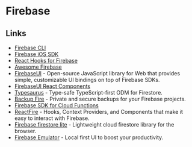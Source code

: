 # Firebase

## Links

* [Firebase CLI](https://github.com/firebase/firebase-tools)
* [Firebase iOS SDK](https://github.com/firebase/firebase-ios-sdk)
* [React Hooks for Firebase](https://github.com/csfrequency/react-firebase-hooks)
* [Awesome Firebase](https://github.com/jthegedus/awesome-firebase)
* [FirebaseUI](https://github.com/firebase/firebaseui-web/) - Open-source JavaScript library for Web that provides simple, customizable UI bindings on top of Firebase SDKs.
* [FirebaseUI React Components](https://github.com/firebase/firebaseui-web-react)
* [Typesaurus](https://github.com/kossnocorp/typesaurus) - Type-safe TypeScript-first ODM for Firestore.
* [Backup Fire](https://backupfire.dev/) - Private and secure backups for your Firebase projects.
* [Firebase SDK for Cloud Functions](https://github.com/firebase/firebase-functions)
* [ReactFire](https://github.com/FirebaseExtended/reactfire) - Hooks, Context Providers, and Components that make it easy to interact with Firebase.
* [Firebase firestore lite](https://github.com/samuelgozi/firebase-firestore-lite) - Lightweight cloud firestore library for the browser.
* [Firebase Emulator](https://firebase.googleblog.com/2020/05/local-firebase-emulator-ui.html) - Local first UI to boost your productivity.

